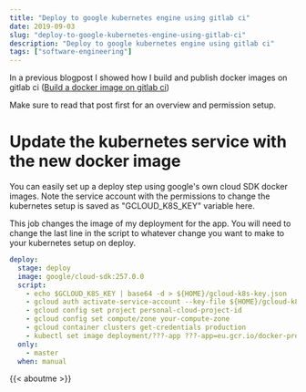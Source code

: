 ```yaml
---
title: "Deploy to google kubernetes engine using gitlab ci"
date: 2019-09-03
slug: "deploy-to-google-kubernetes-engine-using-gitlab-ci"
description: "Deploy to google kubernetes engine using gitlab ci"
tags: ["software-engineering"]
---
```


In a previous blogpost I showed how I build and publish docker images on gitlab ci ([Build a docker image on gitlab ci](https://heltweg.org/posts/build-a-docker-image-on-gitlab-ci-and-publish-it-to-google-container-registry/))

Make sure to read that post first for an overview and permission setup.

# Update the kubernetes service with the new docker image

You can easily set up a deploy step using google's own cloud SDK docker images. Note the service account with the permissions to change the kubernetes setup is saved as "GCLOUD_K8S_KEY" variable here.

This job changes the image of my deployment for the app. You will need to change the last line in the script to whatever change you want to make to your kubernetes setup on deploy.

```yml
deploy:
  stage: deploy
  image: google/cloud-sdk:257.0.0
  script:
    - echo $GCLOUD_K8S_KEY | base64 -d > ${HOME}/gcloud-k8s-key.json
    - gcloud auth activate-service-account --key-file ${HOME}/gcloud-k8s-key.json
    - gcloud config set project personal-cloud-project-id
    - gcloud config set compute/zone your-compute-zone
    - gcloud container clusters get-credentials production
    - kubectl set image deployment/???-app ???-app=eu.gcr.io/docker-project-id/app:${CI_COMMIT_SHA}
  only:
    - master
  when: manual
```



{{< aboutme >}}